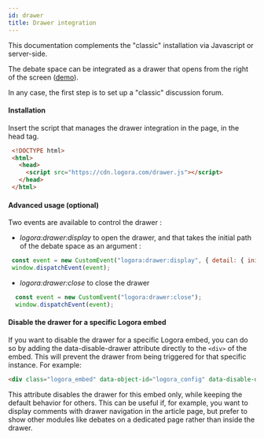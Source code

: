 ```yaml
---
id: drawer
title: Drawer integration
---
```


This documentation complements the "classic" installation via Javascript or server-side. 

The debate space can be integrated as a drawer that opens from the right of the screen ([demo](https://demo.logora.fr/drawer.html)).

In any case, the first step is to set up a "classic" discussion forum. 


#### Installation

Insert the script that manages the drawer integration in the page, in the head tag.

```html
 <!DOCTYPE html>
 <html>
   <head>
     <script src="https://cdn.logora.com/drawer.js"></script>
   </head>
 </html>
```


#### Advanced usage (optional)

Two events are available to control the drawer :

- *logora:drawer:display* to open the drawer, and that takes the initial path of the debate space as an argument :

```js
 const event = new CustomEvent("logora:drawer:display", { detail: { initialPath: "/debate/my-debate" }});
 window.dispatchEvent(event);
```

- *logora:drawer:close* to close the drawer

```js
  const event = new CustomEvent("logora:drawer:close");
  window.dispatchEvent(event);
```

#### Disable the drawer for a specific Logora embed
If you want to disable the drawer for a specific Logora embed, you can do so by adding the data-disable-drawer attribute directly to the ``` <div> ``` of the embed. This will prevent the drawer from being triggered for that specific instance. For example:

```html
<div class="logora_embed" data-object-id="logora_config" data-disable-drawer></div>
```
This attribute disables the drawer for this embed only, while keeping the default behavior for others. This can be useful if, for example, you want to display comments with drawer navigation in the article page, but prefer to show other modules like debates on a dedicated page rather than inside the drawer.
